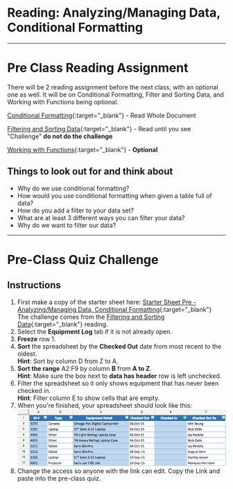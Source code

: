 #  Reading: Analyzing/Managing Data, Conditional Formatting

---
# Pre Class Reading Assignment

There will be 2 reading assignment before the next class, with an optional one as well. It will be on Conditional Formatting, Filter and Sorting Data, and Working with Functions being optional.

 [Conditional Formatting](https://blog.coupler.io/conditional-formatting-google-sheets/){:target="_blank"} - Read Whole Document
 
 [Filtering and Sorting Data](https://edu.gcfglobal.org/en/googlespreadsheets/sorting-and-filtering-data/1/){:target="_blank"} - Read until you see "Challenge" **do not do the challenge**
 
 [Working with Functions](https://edu.gcfglobal.org/en/googlespreadsheets/working-with-functions/1/){:target="_blank"} - **Optional**
 

## Things to look out for and think about
- Why do we use conditional formatting?
- How would you use conditional formatting when given a table full of data?
- How do you add a filter to your data set?
- What are at least 3 different ways you can filter your data?
- Why do we want to filter our data?


---

# Pre-Class Quiz Challenge

## Instructions
1. First make a copy of the starter sheet here: [Starter Sheet Pre - Analyzing/Managing Data, Conditional Formatting](https://docs.google.com/spreadsheets/d/1nHMTqHvprWHruS2jWq81fNMTIU7UjirWh8wV3Ddkvtg/edit?usp=sharing){:target="_blank"}
   </br> The challenge comes from the [Filtering and Sorting Data](https://edu.gcfglobal.org/en/googlespreadsheets/sorting-and-filtering-data/1/){:target="_blank"} reading. 
2. Select the **Equipment Log** tab if it is not already open.
3. **Freeze** row 1.
4. **Sort** the spreadsheet by the **Checked Out** date from most recent to the oldest.
   </br> **Hint**: Sort by column D from Z to A.
5. **Sort the range** A2:F9 by column **B** from **A to Z**.
   </br> **Hint**: Make sure the box next to **data has header** row is left unchecked.
6. Filter the spreadsheet so it only shows equipment that has never been checked in.
   </br> **Hint**: Filter column E to show cells that are empty.
7. When you're finished, your spreadsheet should look like this:
   ![google_sheets_sort_filter.png](images/google_sheets_sort_filter.png)
8. Change the access so anyone with the link can edit. Copy the Link and paste into the pre-class quiz.
   
